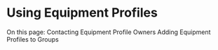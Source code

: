 # Using Equipment Profiles

On this page: Contacting Equipment Profile Owners Adding Equipment Profiles to Groups

